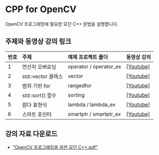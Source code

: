 # CPP for OpenCV

OpenCV 프로그래밍에 필요한 모던 C++ 문법을 설명합니다.

## 주제와 동영상 강의 링크

| 번호 | 주제 | 예제 프로젝트 폴더 | 동영상 강의 |
| :-- | :-------- | :-------- | :-------- |
| 1   | 연산자 오버로딩 | operator / operator_ex | [[Youtube]](https://youtu.be/vOxIJLGl_xo) |
| 2   | std::vector 클래스 | vector | [[Youtube]](https://youtu.be/6Qba8vfg2AI) |
| 3   | 범위 기반 for | rangedfor | [[Youtube]](https://youtu.be/M3BBJTfWkgM) |
| 4   | std::sort() 함수 | sorting | [[Youtube]](https://youtu.be/9j4y1EhsOf0) |
| 5   | 람다 표현식 | lambda / lambda_ex | [[Youtube]](https://youtu.be/faKvuQFBHE4) |
| 6   | 스마트 포인터 | smartptr / smartptr_ex | [[Youtube]](https://youtu.be/-tb-LQeiSKA) |

## 강의 자료 다운로드

* ["OpenCV 프로그래밍을 위한 모던 C++.pdf"](./OpenCV%20%ED%94%84%EB%A1%9C%EA%B7%B8%EB%9E%98%EB%B0%8D%EC%9D%84%20%EC%9C%84%ED%95%9C%20%EB%AA%A8%EB%8D%98%20C%2B%2B.pdf)
